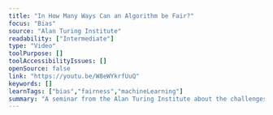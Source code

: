 ```yaml
---
title: "In How Many Ways Can an Algorithm be Fair?"
focus: "Bias"
source: "Alan Turing Institute"
readability: ["Intermediate"]
type: "Video"
toolPurpose: []
toolAccessibilityIssues: []
openSource: false
link: "https://youtu.be/W8eWYkrfUuQ"
keywords: []
learnTags: ["bias","fairness","machineLearning"]
summary: "A seminar from the Alan Turing Institute about the challenges of implementing critical measures of fairness for technology policy and regulation. "
---
```


